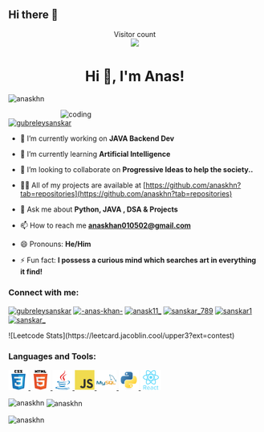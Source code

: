 ## Hi there 👋
<p align="center"> 
  Visitor count<br>
  <img src="https://profile-counter.glitch.me/anaskhn/count.svg" />
</p>
<h1 align="center">Hi 👋, I'm Anas!</h1>
<p align="left"> <img src="https://komarev.com/ghpvc/?username=anaskhn&label=Profile%20views&color=0e75b6&style=flat" alt="anaskhn" /> </p>
<img align="right" alt="coding" width ="400" src="https://user-images.githubusercontent.com/46869388/89207039-b899e600-d5d7-11ea-90d0-c894383d35b4.gif">


<p align="left"> <a href="https://X.com/gubreleysanskar" target="blank"><img src="https://img.shields.io/X/follow/gubreleysanskar?logo=X&style=for-the-badge" alt="gubreleysanskar" /></a> </p>

- 🔭 I’m currently working on **JAVA Backend Dev**

- 🌱 I’m currently learning **Artificial Intelligence**

- 👯 I’m looking to collaborate on **Progressive Ideas to help the society..**

- 👨‍💻 All of my projects are available at [https://github.com/anaskhn?tab=repositories](https://github.com/anaskhn?tab=repositories)

- 💬 Ask me about **Python, JAVA , DSA & Projects**

- 📫 How to reach me **anaskhan010502@gmail.com**

- 😄 Pronouns: **He/Him**
  
- ⚡ Fun fact: **I possess a curious mind which searches art in everything it find!**

<h3 align="left">Connect with me:</h3>
<p align="left">
<a href="https://X.com/gubreleysanskar" target="blank"><img align="center" src="https://raw.githubusercontent.com/rahuldkjain/github-profile-readme-generator/master/src/images/icons/Social/X.svg" alt="gubreleysanskar" height="30" width="40" /></a>
<a href="https://linkedin.com/in/-anas-khan-" target="blank"><img align="center" src="https://raw.githubusercontent.com/rahuldkjain/github-profile-readme-generator/master/src/images/icons/Social/linked-in-alt.svg" alt="-anas-khan-" height="30" width="40" /></a>
<a href="https://instagram.com/anask11_" target="blank"><img align="center" src="https://raw.githubusercontent.com/rahuldkjain/github-profile-readme-generator/master/src/images/icons/Social/instagram.svg" alt="anask11_" height="30" width="40" /></a>
<a href="https://www.codechef.com/users/sanskar_789" target="blank"><img align="center" src="https://pbs.twimg.com/profile_images/1477930785537605633/ROTVNVz7_400x400.jpg" alt="sanskar_789" height="30" width="40" /></a>
<a href="https://www.hackerrank.com/sanskar1" target="blank"><img align="center" src="https://raw.githubusercontent.com/rahuldkjain/github-profile-readme-generator/master/src/images/icons/Social/hackerrank.svg" alt="sanskar1" height="30" width="40" /></a>
<a href="https://www.leetcode.com/sanskar_" target="blank"><img align="center" src="https://raw.githubusercontent.com/rahuldkjain/github-profile-readme-generator/master/src/images/icons/Social/leet-code.svg" alt="sanskar_" height="30" width="40" /></a>
</p>
![Leetcode Stats](https://leetcard.jacoblin.cool/upper3?ext=contest)

<h3 align="left">Languages and Tools:</h3>
<p align="left"> <a href="https://www.w3schools.com/css/" target="_blank" rel="noreferrer"> <img src="https://raw.githubusercontent.com/devicons/devicon/master/icons/css3/css3-original-wordmark.svg" alt="css3" width="40" height="40"/> </a> <a href="https://www.w3.org/html/" target="_blank" rel="noreferrer"> <img src="https://raw.githubusercontent.com/devicons/devicon/master/icons/html5/html5-original-wordmark.svg" alt="html5" width="40" height="40"/> </a> <a href="https://www.java.com" target="_blank" rel="noreferrer"> <img src="https://raw.githubusercontent.com/devicons/devicon/master/icons/java/java-original.svg" alt="java" width="40" height="40"/> </a> <a href="https://developer.mozilla.org/en-US/docs/Web/JavaScript" target="_blank" rel="noreferrer"> <img src="https://raw.githubusercontent.com/devicons/devicon/master/icons/javascript/javascript-original.svg" alt="javascript" width="40" height="40"/> </a> <a href="https://www.mysql.com/" target="_blank" rel="noreferrer"> <img src="https://raw.githubusercontent.com/devicons/devicon/master/icons/mysql/mysql-original-wordmark.svg" alt="mysql" width="40" height="40"/> </a> <a href="https://www.python.org" target="_blank" rel="noreferrer"> <img src="https://raw.githubusercontent.com/devicons/devicon/master/icons/python/python-original.svg" alt="python" width="40" height="40"/> </a> <a href="https://reactjs.org/" target="_blank" rel="noreferrer"> <img src="https://raw.githubusercontent.com/devicons/devicon/master/icons/react/react-original-wordmark.svg" alt="react" width="40" height="40"/> </a> </p>

<p><img align="left" src="https://github-readme-stats.vercel.app/api/top-langs?username=anaskhn&show_icons=true&locale=en&layout=compact" alt="anaskhn" /></p>

<p>&nbsp;<img align="center" src="https://github-readme-stats.vercel.app/api?username=anaskhn&show_icons=true&locale=en" alt="anaskhn" /></p>

<p><img align="center" src="https://github-readme-streak-stats.herokuapp.com/?user=anaskhn&" alt="anaskhn" /></p>

<!--
**anaskhn/anaskhn** is a ✨ _special_ ✨ repository because its `README.md` (this file) appears on your GitHub profile.


-->
